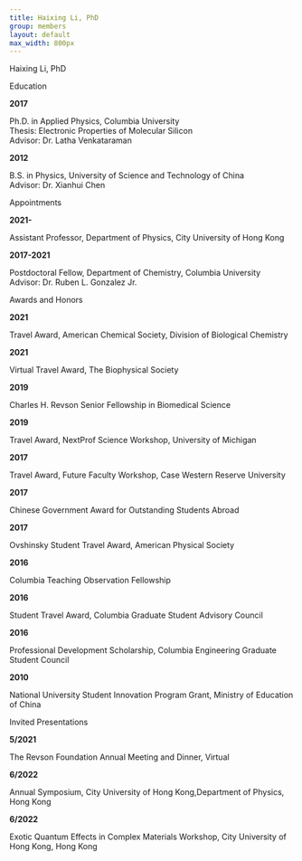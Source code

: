 ```yaml
---
title: Haixing Li, PhD
group: members
layout: default
max_width: 800px
---
```


Haixing Li, PhD

Education
<div class="row" style="max-width: {{page.max_width}};">
<div class="col-sm col-sm-2"><strong>2017</strong></div><div class="col col-sm-10"><p>Ph.D. in Applied Physics, Columbia University<br>
	Thesis: Electronic Properties of Molecular Silicon<br>
	Advisor: Dr. Latha Venkataraman</p></div>

<div class="col-sm col-sm-2"><strong>2012</strong></div><div class="col col-sm-10"><p>B.S. in Physics, University of Science and Technology of China<br>
		Advisor: Dr. Xianhui Chen</p></div>
</div>


Appointments
<div class="row" style="max-width: {{page.max_width}};">

<div class="col-sm col-sm-2"><strong>2021- </strong></div><div class="col col-sm-10"><p>Assistant Professor, Department of Physics, City University of Hong Kong</p></div>


<div class="col-sm col-sm-2"><strong>2017-2021</strong></div><div class="col col-sm-10"><p>Postdoctoral Fellow, Department of Chemistry, Columbia University<br>
	Advisor: Dr. Ruben L. Gonzalez Jr.</p></div>
</div>



Awards and Honors
<div class="row" style="max-width: {{page.max_width}}">
<div class="col-sm col-sm-2"><strong>2021</strong></div><div class="col col-sm-10"><p>Travel Award, American Chemical Society, Division of Biological Chemistry</p></div>
<div class="col-sm col-sm-2"><strong>2021</strong></div><div class="col col-sm-10"><p>Virtual Travel Award, The Biophysical Society</p></div>
<div class="col-sm col-sm-2"><strong>2019</strong></div><div class="col col-sm-10"><p>Charles H. Revson Senior Fellowship in Biomedical Science</p></div>
<div class="col-sm col-sm-2"><strong>2019</strong></div><div class="col col-sm-10"><p>Travel Award, NextProf Science Workshop, University of Michigan</p></div>
<div class="col-sm col-sm-2"><strong>2017</strong></div><div class="col col-sm-10"><p>Travel Award, Future Faculty Workshop, Case Western Reserve University</p></div>
<div class="col-sm col-sm-2"><strong>2017</strong></div><div class="col col-sm-10"><p>Chinese Government Award for Outstanding Students Abroad</p></div>
<div class="col-sm col-sm-2"><strong>2017</strong></div><div class="col col-sm-10"><p>Ovshinsky Student Travel Award, American Physical Society</p></div>
<div class="col-sm col-sm-2"><strong>2016</strong></div><div class="col col-sm-10"><p>Columbia Teaching Observation Fellowship</p></div>
<div class="col-sm col-sm-2"><strong>2016</strong></div><div class="col col-sm-10"><p>Student Travel Award, Columbia Graduate Student Advisory Council</p></div>
<div class="col-sm col-sm-2"><strong>2016</strong></div><div class="col col-sm-10"><p>Professional Development Scholarship, Columbia Engineering Graduate Student Council</p></div>
<div class="col-sm col-sm-2"><strong>2010</strong></div><div class="col col-sm-10"><p>National University Student Innovation Program Grant, Ministry of Education of China</p></div>
</div>

Invited Presentations
<div class="row" style="max-width: {{page.max_width}}">
<div class="col-sm col-sm-2"><strong>5/2021</strong></div><div class="col col-sm-10"><p>The Revson Foundation Annual Meeting and Dinner, Virtual</p></div>
<div class="col-sm col-sm-2"><strong>6/2022</strong></div><div class="col col-sm-10"><p>Annual Symposium, City University of Hong Kong,Department of Physics, Hong Kong</p></div>
<div class="col-sm col-sm-2"><strong>6/2022</strong></div><div class="col col-sm-10"><p>Exotic Quantum Effects in Complex Materials Workshop, City University of Hong Kong, Hong Kong</p></div>
</div>

